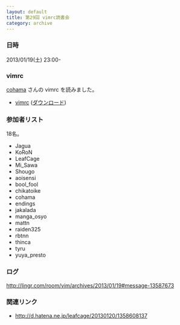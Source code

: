 ```yaml
---
layout: default
title: 第29回 vimrc読書会
category: archive
---
```


### 日時
2013/01/19(土) 23:00-

### vimrc
[cohama](https://github.com/cohama) さんの vimrc を読みました。

- [vimrc](https://github.com/cohama/.vim/blob/284b2c2a4af9372aea257fd2465cc1eb8d52e584/.vimrc) ([ダウンロード](https://raw.github.com/cohama/.vim/284b2c2a4af9372aea257fd2465cc1eb8d52e584/.vimrc))

### 参加者リスト

18名。

- Jagua
- KoRoN
- LeafCage
- Mi_Sawa
- Shougo
- aoisensi
- bool_fool
- chikatoike
- cohama
- endings
- jakalada
- manga_osyo
- mattn
- raiden325
- rbtnn
- thinca
- tyru
- yuya_presto

### ログ
<http://lingr.com/room/vim/archives/2013/01/19#message-13587673>

### 関連リンク
- <http://d.hatena.ne.jp/leafcage/20130120/1358608137>
